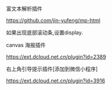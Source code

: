 富文本解析插件

https://github.com/jin-yufeng/mp-html



如果出现底部滚动条,设置display.



canvas 海报插件

https://ext.dcloud.net.cn/plugin?id=2389



右上角引导提示插件[添加到微信小程序]

https://ext.dcloud.net.cn/plugin?id=3916



